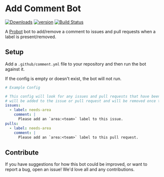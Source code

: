 # Add Comment Bot

[![Downloads][npm-downloads]][npm-url] [![version][npm-version]][npm-url]
[![Build Status][travis-status]][travis-url]

A [Probot](https://probot.github.io) bot to add/remove a comment to issues and pull requests when a label is present/removed.

## Setup

Add a `.github/comment.yml` file to your repository and then run the bot against it.

If the config is empty or doesn't exist, the bot will not run.

```yml
# Example Config

# This config will look for any issues and pull requests that have been labeled with `needs-area`. A comment
# will be added to the issue or pull request and will be removed once the `needs-area` label is removed.
issues:
  - label: needs-area
    comment: |
      Please add an `area:<team>` label to this issue.
pulls:
  - label: needs-area
    comment: |
      Please add an `area:<team>` label to this pull request.
```

## Contribute

If you have suggestions for how this bot could be improved, or want to report a bug, open an issue! We'd love all and any contributions.

[travis-status]: https://travis-ci.org/lswith/probot-add-comment.svg?branch=master
[travis-url]: https://travis-ci.org/lswith/probot-add-comment
[npm-downloads]: https://img.shields.io/npm/dm/probot-add-comment.svg?style=flat
[npm-version]: https://img.shields.io/npm/v/probot-add-comment.svg?style=flat
[npm-url]: https://www.npmjs.com/package/probot-add-comment
